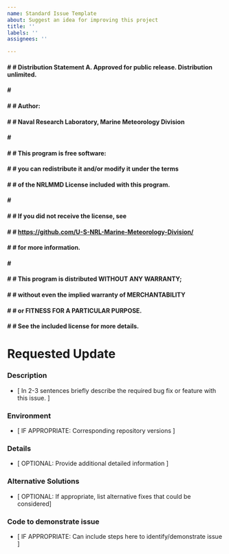 ```yaml
---
name: Standard Issue Template
about: Suggest an idea for improving this project
title: ''
labels: ''
assignees: ''

---
```


#### # # Distribution Statement A. Approved for public release. Distribution unlimited.
#### # # 
#### # # Author:
#### # # Naval Research Laboratory, Marine Meteorology Division
#### # # 
#### # # This program is free software:
#### # # you can redistribute it and/or modify it under the terms
#### # # of the NRLMMD License included with this program.
#### # # 
#### # # If you did not receive the license, see
#### # # https://github.com/U-S-NRL-Marine-Meteorology-Division/
#### # # for more information.
#### # # 
#### # # This program is distributed WITHOUT ANY WARRANTY;
#### # # without even the implied warranty of MERCHANTABILITY
#### # # or FITNESS FOR A PARTICULAR PURPOSE.
#### # # See the included license for more details.


# Requested Update

### Description
*  [ In 2-3 sentences briefly describe the required bug fix or feature with this issue. ]

### Environment
*  [ IF APPROPRIATE: Corresponding repository versions ]

### Details
*  [ OPTIONAL: Provide additional detailed information ]
  
### Alternative Solutions
*  [ OPTIONAL: If appropriate, list alternative fixes that could be considered]

### Code to demonstrate issue
*  [ IF APPROPRIATE: Can include steps here to identify/demonstrate issue ]
